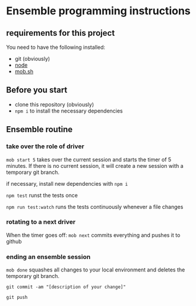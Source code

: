 # Ensemble programming instructions
## requirements for this project
You need to have the following installed:
- git (obviously)
- [node](https://nodejs.org/en/download/)
- [mob.sh](https://mob.sh/)

## Before you start
- clone this repository (obviously)
- `npm i` to install the necessary dependencies

## Ensemble routine
### take over the role of driver
`mob start 5` takes over the current session and starts the timer of 5 minutes. If there is no current session, it will create a new session with a temporary git branch.

if necessary, install new dependencies with `npm i`

`npm test` runst the tests once

`npm run test:watch` runs the tests continuously whenever a file changes

### rotating to a next driver
When the timer goes off: `mob next` commits everything and pushes it to github

### ending an ensemble session
`mob done` squashes all changes to your local environment and deletes the temporary git branch.

`git commit -am "[description of your change]"`

`git push`
